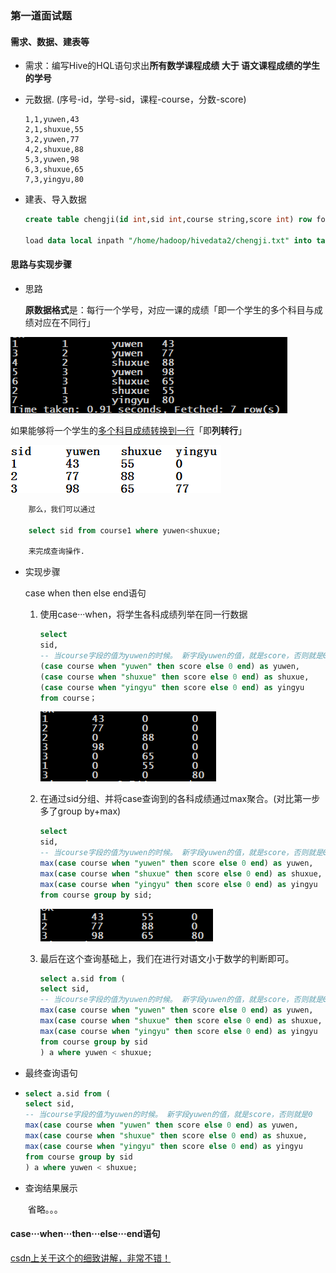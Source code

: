 ### 第一道面试题

#### 需求、数据、建表等

- 需求：编写Hive的HQL语句求出**所有数学课程成绩 大于 语文课程成绩的学生的学号**

- 元数据. (序号-id，学号-sid，课程-course，分数-score)

  ```
  1,1,yuwen,43
  2,1,shuxue,55
  3,2,yuwen,77
  4,2,shuxue,88
  5,3,yuwen,98
  6,3,shuxue,65
  7,3,yingyu,80
  ```

- 建表、导入数据

  ```sql
  create table chengji(id int,sid int,course string,score int) row format delimited fields terminated by ",";
  
  load data local inpath "/home/hadoop/hivedata2/chengji.txt" into table chengji;
  ```

#### 思路与实现步骤

- 思路

  **原数据格式**是：每行一个学号，对应一课的成绩「即一个学生的多个科目与成绩对应在不同行」

![](../png/面试题3_1.png)

​		如果能够将一个学生的<u>多个科目成绩转换到一行</u>「即**列转行**」

![](../png/面试题3_2.png)

```sql
	那么，我们可以通过

	select sid from course1 where yuwen<shuxue;

	来完成查询操作.
```

- 实现步骤

  case when then else end语句

  1. 使用case···when，将学生各科成绩列举在同一行数据

     ```sql
     select 
     sid, 
     -- 当course字段的值为yuwen的时候。 新字段yuwen的值，就是score，否则就是0
     (case course when "yuwen" then score else 0 end) as yuwen, 
     (case course when "shuxue" then score else 0 end) as shuxue, 
     (case course when "yingyu" then score else 0 end) as yingyu 
     from course；
     ```

     ![](../png/面试题3_3.png)

  2. 在通过sid分组、并将case查询到的各科成绩通过max聚合。(对比第一步多了group by+max)

     ```sql
     select 
     sid, 
     -- 当course字段的值为yuwen的时候。 新字段yuwen的值，就是score，否则就是0
     max(case course when "yuwen" then score else 0 end) as yuwen, 
     max(case course when "shuxue" then score else 0 end) as shuxue, 
     max(case course when "yingyu" then score else 0 end) as yingyu 
     from course group by sid;
     ```

     ![](../png/面试题3_4.png)

  3. 最后在这个查询基础上，我们在进行对语文小于数学的判断即可。

     ```sql
     select a.sid from (
     select sid, 
     -- 当course字段的值为yuwen的时候。 新字段yuwen的值，就是score，否则就是0
     max(case course when "yuwen" then score else 0 end) as yuwen, 
     max(case course when "shuxue" then score else 0 end) as shuxue, 
     max(case course when "yingyu" then score else 0 end) as yingyu 
     from course group by sid
     ) a where yuwen < shuxue;
     ```

- 最终查询语句

- ```sql
  select a.sid from (
  select sid, 
  -- 当course字段的值为yuwen的时候。 新字段yuwen的值，就是score，否则就是0
  max(case course when "yuwen" then score else 0 end) as yuwen, 
  max(case course when "shuxue" then score else 0 end) as shuxue, 
  max(case course when "yingyu" then score else 0 end) as yingyu 
  from course group by sid
  ) a where yuwen < shuxue;
  ```

- 查询结果展示

  ​	省略。。。

#### case···when···then···else···end语句

[	csdn上关于这个的细致讲解，非常不错！](https://blog.csdn.net/konglongaa/article/details/80250253)